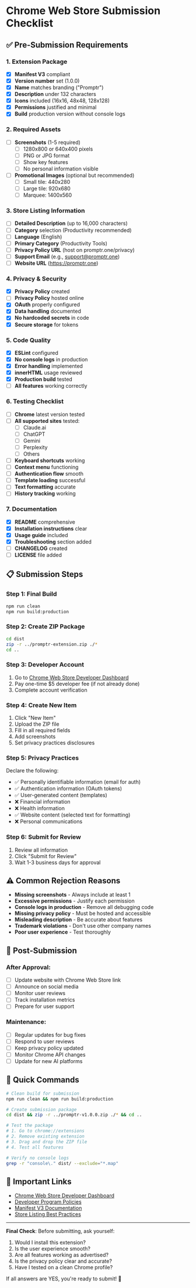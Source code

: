 # Chrome Web Store Submission Checklist

## ✅ Pre-Submission Requirements

### 1. Extension Package
- [x] **Manifest V3** compliant
- [x] **Version number** set (1.0.0)
- [x] **Name** matches branding ("Promptr")
- [x] **Description** under 132 characters
- [x] **Icons** included (16x16, 48x48, 128x128)
- [x] **Permissions** justified and minimal
- [x] **Build** production version without console logs

### 2. Required Assets
- [ ] **Screenshots** (1-5 required)
  - [ ] 1280x800 or 640x400 pixels
  - [ ] PNG or JPG format
  - [ ] Show key features
  - [ ] No personal information visible
- [ ] **Promotional Images** (optional but recommended)
  - [ ] Small tile: 440x280
  - [ ] Large tile: 920x680
  - [ ] Marquee: 1400x560

### 3. Store Listing Information
- [ ] **Detailed Description** (up to 16,000 characters)
- [ ] **Category** selection (Productivity recommended)
- [ ] **Language** (English)
- [ ] **Primary Category** (Productivity Tools)
- [ ] **Privacy Policy URL** (host on promptr.one/privacy)
- [ ] **Support Email** (e.g., support@promptr.one)
- [ ] **Website URL** (https://promptr.one)

### 4. Privacy & Security
- [x] **Privacy Policy** created
- [ ] **Privacy Policy** hosted online
- [x] **OAuth** properly configured
- [x] **Data handling** documented
- [x] **No hardcoded secrets** in code
- [x] **Secure storage** for tokens

### 5. Code Quality
- [x] **ESLint** configured
- [x] **No console logs** in production
- [x] **Error handling** implemented
- [x] **innerHTML** usage reviewed
- [x] **Production build** tested
- [ ] **All features** working correctly

### 6. Testing Checklist
- [ ] **Chrome** latest version tested
- [ ] **All supported sites** tested:
  - [ ] Claude.ai
  - [ ] ChatGPT
  - [ ] Gemini
  - [ ] Perplexity
  - [ ] Others
- [ ] **Keyboard shortcuts** working
- [ ] **Context menu** functioning
- [ ] **Authentication flow** smooth
- [ ] **Template loading** successful
- [ ] **Text formatting** accurate
- [ ] **History tracking** working

### 7. Documentation
- [x] **README** comprehensive
- [x] **Installation instructions** clear
- [x] **Usage guide** included
- [x] **Troubleshooting** section added
- [ ] **CHANGELOG** created
- [ ] **LICENSE** file added

## 📋 Submission Steps

### Step 1: Final Build
```bash
npm run clean
npm run build:production
```

### Step 2: Create ZIP Package
```bash
cd dist
zip -r ../promptr-extension.zip ./*
cd ..
```

### Step 3: Developer Account
1. Go to [Chrome Web Store Developer Dashboard](https://chrome.google.com/webstore/devconsole)
2. Pay one-time $5 developer fee (if not already done)
3. Complete account verification

### Step 4: Create New Item
1. Click "New Item"
2. Upload the ZIP file
3. Fill in all required fields
4. Add screenshots
5. Set privacy practices disclosures

### Step 5: Privacy Practices
Declare the following:
- ✅ Personally identifiable information (email for auth)
- ✅ Authentication information (OAuth tokens)
- ✅ User-generated content (templates)
- ❌ Financial information
- ❌ Health information
- ✅ Website content (selected text for formatting)
- ❌ Personal communications

### Step 6: Submit for Review
1. Review all information
2. Click "Submit for Review"
3. Wait 1-3 business days for approval

## ⚠️ Common Rejection Reasons

- **Missing screenshots** - Always include at least 1
- **Excessive permissions** - Justify each permission
- **Console logs in production** - Remove all debugging code
- **Missing privacy policy** - Must be hosted and accessible
- **Misleading description** - Be accurate about features
- **Trademark violations** - Don't use other company names
- **Poor user experience** - Test thoroughly

## 📝 Post-Submission

### After Approval:
- [ ] Update website with Chrome Web Store link
- [ ] Announce on social media
- [ ] Monitor user reviews
- [ ] Track installation metrics
- [ ] Prepare for user support

### Maintenance:
- [ ] Regular updates for bug fixes
- [ ] Respond to user reviews
- [ ] Keep privacy policy updated
- [ ] Monitor Chrome API changes
- [ ] Update for new AI platforms

## 🚀 Quick Commands

```bash
# Clean build for submission
npm run clean && npm run build:production

# Create submission package
cd dist && zip -r ../promptr-v1.0.0.zip ./* && cd ..

# Test the package
# 1. Go to chrome://extensions
# 2. Remove existing extension
# 3. Drag and drop the ZIP file
# 4. Test all features

# Verify no console logs
grep -r "console\." dist/ --exclude="*.map"
```

## 📌 Important Links

- [Chrome Web Store Developer Dashboard](https://chrome.google.com/webstore/devconsole)
- [Developer Program Policies](https://developer.chrome.com/docs/webstore/program-policies/)
- [Manifest V3 Documentation](https://developer.chrome.com/docs/extensions/mv3/)
- [Store Listing Best Practices](https://developer.chrome.com/docs/webstore/best-practices/)

---

**Final Check**: Before submitting, ask yourself:
1. Would I install this extension?
2. Is the user experience smooth?
3. Are all features working as advertised?
4. Is the privacy policy clear and accurate?
5. Have I tested on a clean Chrome profile?

If all answers are YES, you're ready to submit! 🎉
